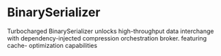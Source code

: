 # BinarySerializer
Turbocharged BinarySerializer unlocks high-throughput data interchange with dependency-injected compression orchestration broker. featuring cache- optimization capabilities
